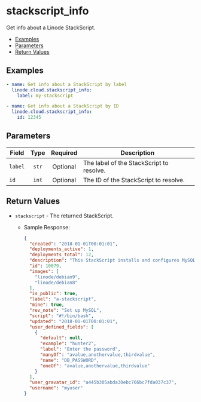 # stackscript_info

Get info about a Linode StackScript.

- [Examples](#examples)
- [Parameters](#parameters)
- [Return Values](#return-values)

## Examples

```yaml
- name: Get info about a StackScript by label
  linode.cloud.stackscript_info:
    label: my-stackscript
```

```yaml
- name: Get info about a StackScript by ID
  linode.cloud.stackscript_info:
    id: 12345
```


## Parameters

| Field     | Type | Required | Description                                                                  |
|-----------|------|----------|------------------------------------------------------------------------------|
| `label` | <center>`str`</center> | <center>Optional</center> | The label of the StackScript to resolve.   |
| `id` | <center>`int`</center> | <center>Optional</center> | The ID of the StackScript to resolve.   |

## Return Values

- `stackscript` - The returned StackScript.

    - Sample Response:
        ```json
        {
          "created": "2018-01-01T00:01:01",
          "deployments_active": 1,
          "deployments_total": 12,
          "description": "This StackScript installs and configures MySQL",
          "id": 10079,
          "images": [
            "linode/debian9",
            "linode/debian8"
          ],
          "is_public": true,
          "label": "a-stackscript",
          "mine": true,
          "rev_note": "Set up MySQL",
          "script": "#!/bin/bash",
          "updated": "2018-01-01T00:01:01",
          "user_defined_fields": [
            {
              "default": null,
              "example": "hunter2",
              "label": "Enter the password",
              "manyOf": "avalue,anothervalue,thirdvalue",
              "name": "DB_PASSWORD",
              "oneOf": "avalue,anothervalue,thirdvalue"
            }
          ],
          "user_gravatar_id": "a445b305abda30ebc766bc7fda037c37",
          "username": "myuser"
        }
        ```


